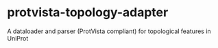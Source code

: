 # protvista-topology-adapter
A dataloader and parser (ProtVista compliant) for topological features in UniProt
